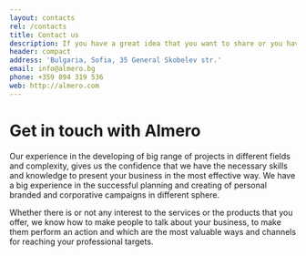 ```yaml
---
layout: contacts
rel: /contacts
title: Contact us
description: If you have a great idea that you want to share or you have any questions about something in wwhich we can help. 
header: compact
address: 'Bulgaria, Sofia, 35 General Skobelev str.'
email: info@almero.bg
phone: +359 894 319 536
web: http://almero.com
---
```

# Get in touch with Almero
Our experience in the developing of big range of projects in different fields and complexity, gives us the confidence that we have the necessary skills and knowledge to present your business in the most effective way. We have a big experience in the successful planning and creating of personal branded and corporative campaigns in different sphere. 

Whether there is or not any interest to the services or the products that you offer, we know how to make people to talk about your business, to make them perform an action and which are the most valuable ways and channels for reaching your professional targets.